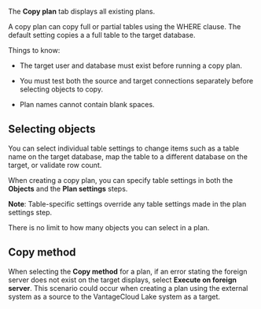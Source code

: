 The **Copy plan** tab displays all existing plans.

A copy plan can copy full or partial tables using the WHERE clause. The default setting copies a a full table to the target database.

Things to know:

-   The target user and database must exist before running a copy plan.


-   You must test both the source and target connections separately before selecting objects to copy.


-   Plan names cannot contain blank spaces.


## Selecting objects


You can select individual table settings to change items such as a table name on the target database, map the table to a different database on the target, or validate row count.

When creating a copy plan, you can specify table settings in both the **Objects** and the **Plan settings** steps.

**Note**: Table-specific settings override any table settings made in the plan settings step.

There is no limit to how many objects you can select in a plan.

## Copy method


When selecting the **Copy method** for a plan, if an error stating the foreign server does not exist on the target displays, select **Execute on foreign server**. This scenario could occur when creating a plan using the external system as a source to the VantageCloud Lake system as a target.

